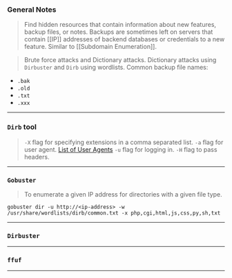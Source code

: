 
### General Notes

> Find hidden resources that contain information about new features, backup files, or notes.
> Backups are sometimes left on servers that contain [[IP]] addresses of backend databases or credentials to a new feature.
> Similar to [[Subdomain Enumeration]].

> Brute force attacks and Dictionary attacks.
> Dictionary attacks using `Dirbuster` and `Dirb` using wordlists.
> Common backup file names:
* `.bak`
* `.old`
* `.txt`
* `.xxx`

---
### `Dirb` tool

> `-X` flag for specifying extensions in a comma separated list.
> `-a` flag for user agent. [List of User Agents](https://useragentstring.com/pages/useragentstring.php)
> `-u` flag for logging in.
> `-H` flag to pass headers.

---
### `Gobuster`

> To enumerate a given IP address for directories with a given file type.
```
gobuster dir -u http://<ip-address> -w /usr/share/wordlists/dirb/common.txt -x php,cgi,html,js,css,py,sh,txt
```

---
### `Dirbuster`

---

### `ffuf`

---
